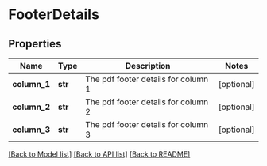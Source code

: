 # FooterDetails

## Properties
Name | Type | Description | Notes
------------ | ------------- | ------------- | -------------
**column_1** | **str** | The pdf footer details for column 1 | [optional] 
**column_2** | **str** | The pdf footer details for column 2 | [optional] 
**column_3** | **str** | The pdf footer details for column 3 | [optional] 

[[Back to Model list]](../README.md#documentation-for-models) [[Back to API list]](../README.md#documentation-for-api-endpoints) [[Back to README]](../README.md)


